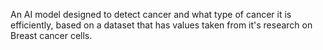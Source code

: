 An AI model designed to detect cancer and what type of cancer it is efficiently, based on a dataset that has values taken from it's research on Breast cancer cells.
